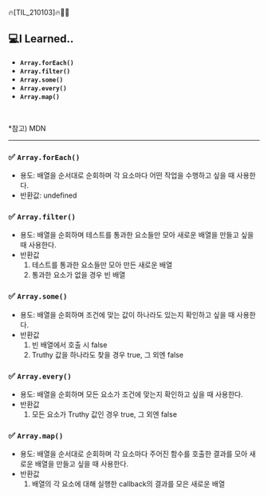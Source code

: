 🔥[TIL_210103]🔥🏃‍♀️

## 💻I Learned..
- **`Array.forEach()`**
- **`Array.filter()`**
- **`Array.some()`**
- **`Array.every()`**
- **`Array.map()`**
</br>

 *참고) MDN

----
### ✅ `Array.forEach()`
- 용도: 배열을 순서대로 순회하며 각 요소마다 어떤 작업을 수행하고 싶을 때 사용한다. 
- 반환값: undefined 

### ✅ `Array.filter()`
- 용도: 배열을 순회하며 테스트를 통과한 요소들만 모아 새로운 배열을 만들고 싶을 때 사용한다.
- 반환값
  1) 테스트를 통과한 요소들만 모아 만든 새로운 배열
  2) 통과한 요소가 없을 경우 빈 배열 
   
### ✅ `Array.some()`
- 용도: 배열을 순회하며 조건에 맞는 값이 하나라도 있는지 확인하고 싶을 때 사용한다. 
- 반환값 
  1) 빈 배열에서 호출 시  false 
  2) Truthy 값을 하나라도 찾을 경우 true, 그 외엔 false 
   
### ✅ `Array.every()`
 - 용도: 배열을 순회하며 모든 요소가 조건에 맞는지 확인하고 싶을 때 사용한다. 
- 반환값 
  1) 모든 요소가 Truthy 값인 경우  true, 그 외엔 false 

### ✅ `Array.map()`
- 용도: 배열을 순서대로 순회하며 각 요소마다 주어진 함수를 호출한 결과를 모아 새로운 배열을 만들고 싶을 때 사용한다.
- 반환값 
  1)  배열의 각 요소에 대해 실행한 callback의 결과를 모은 새로운 배열

